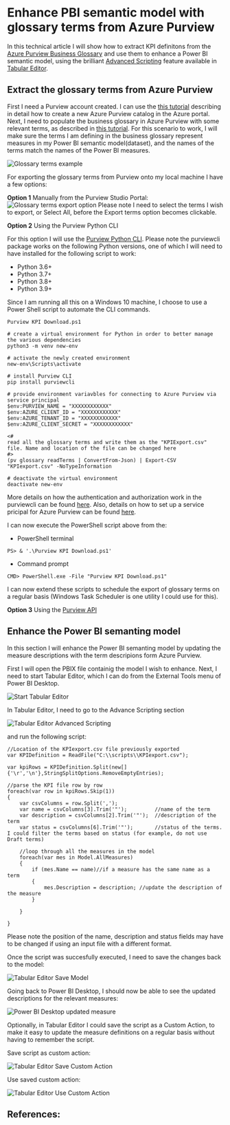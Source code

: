 # Enhance PBI semantic model with glossary terms from Azure Purview

In this technical article I will show how to extract KPI definitons from the [Azure Purview Business Glossary](https://docs.microsoft.com/en-us/azure/purview/concept-business-glossary) and use them to enhance a Power BI semantic model, using the brilliant [Advanced Scripting](https://docs.tabulareditor.com/te2/Advanced-Scripting.html) feature available in [Tabular Editor](https://docs.tabulareditor.com/index.html). 


## Extract the glossary terms from Azure Purview

First I need a Purview account created. I can use the [this tutorial](https://docs.microsoft.com/en-us/azure/purview/create-catalog-portal) describing in detail how to create a new Azure Purview catalog in the Azure portal. 
Next, I need to populate the business glossary in Azure Purview with some relevant terms, as described in [this tutorial](https://docs.microsoft.com/en-us/azure/purview/how-to-create-import-export-glossary). For this scenario to work, I will make sure the terms I am defining in the business glossary represent measures in my Power BI semantic model(dataset), and the names of the terms match the names of the Power BI measures. 

![Glossary terms example](images/glossary_1.png)

For exporting the glossary terms from Purview onto my local machine I have a few options:

**Option 1** Manually from the Purview Studio Portal:
![Glossary terms export option](images/glossary_export.png)
Please note I need to select the terms I wish to export, or Select All, before the Export terms option becomes clickable. 

**Option 2** Using the Purview Python CLI 

For this option I will use the [Purview Python CLI](https://https://aka.ms/purviewcli). Please note the purviewcli package works on the following Python versions, one of which I will need to have installed for the following script to work:

* Python 3.6+
* Python 3.7+
* Python 3.8+
* Python 3.9+

Since I am running all this on a Windows 10 machine, I choose to use a Power Shell script to automate the CLI commands. 

```
Purview KPI Download.ps1

# create a virtual environment for Python in order to better manage the various dependencies
python3 -m venv new-env

# activate the newly created environment
new-env\Scripts\activate

# install Purview CLI 
pip install purviewcli

# provide environment variavbles for connecting to Azure Purview via service principal
$env:PURVIEW_NAME = "XXXXXXXXXXXX"
$env:AZURE_CLIENT_ID = "XXXXXXXXXXXX"
$env:AZURE_TENANT_ID = "XXXXXXXXXXXX"
$env:AZURE_CLIENT_SECRET = "XXXXXXXXXXXX"

<# 
read all the glossary terms and write them as the "KPIExport.csv" file. Name and location of the file can be changed here 
#>
(pv glossary readTerms | ConvertFrom-Json) | Export-CSV "KPIexport.csv" -NoTypeInformation

# deactivate the virtual environment
deactivate new-env
```

More details on how the authentication and authorization work in the purviewcli can be found [here](https://github.com/tayganr/purviewcli#authentication). Also, details on how to set up a service pricipal for Azure Purview can be found [here](https://docs.microsoft.com/en-us/azure/purview/tutorial-using-rest-apis).

I can now execute the PowerShell script above from the:

*  PowerShell terminal 
```
PS> & '.\Purview KPI Download.ps1'
```
*  Command prompt
```
CMD> PowerShell.exe -File "Purview KPI Download.ps1"
```

I can now extend these scripts to schedule the export of glossary terms on a regular basis (Windows Task Scheduler is one utility I could use for this). 

**Option 3** Using the [Purview API](https://docs.microsoft.com/en-us/rest/api/purview/catalogdataplane/glossary/list-glossary-terms)


## Enhance the Power BI semanting model

In this section I will enhance the Power BI semanting model by updating the measure descriptions with the term descripions form Azure Purview.

First I will open the PBIX file containig the model I wish to enhance. Next, I need to start Tabular Editor, which I can do from the External Tools menu of Power BI Desktop.

![Start Tabular Editor](images/tabular_editor_1.png)

In Tabular Editor, I need to go to the Advance Scripting section

![Tabular Editor Advanced Scripting](images/tabular_editor_2.png)

and run the following script: 

```
//Location of the KPIexport.csv file previously exported
var KPIDefinition = ReadFile("C:\\scripts\\KPIexport.csv");

var kpiRows = KPIDefinition.Split(new[] {'\r','\n'},StringSplitOptions.RemoveEmptyEntries);

//parse the KPI file row by row
foreach(var row in kpiRows.Skip(1))
{
    var csvColumns = row.Split(',');     
    var name = csvColumns[3].Trim('"');         //name of the term
    var description = csvColumns[2].Trim('"');  //description of the term
    var status = csvColumns[6].Trim('"');       //status of the terms. I could filter the terms based on status (for example, do not use Draft terms)
    
    //loop through all the measures in the model
    foreach(var mes in Model.AllMeasures)
    {        
        if (mes.Name == name)//if a measure has the same name as a term
        {
            mes.Description = description; //update the description of the measure
        }
            
    }
    
}
```

Please note the position of the name, description and status fields may have to be changed if using an input file with a different format. 

Once the script was succesfully executed, I need to save the changes back to the model:

![Tabular Editor Save Model](images/tabular_editor_3.png)

Going back to Power BI Desktop, I should now be able to see the updated descriptions for the relevant measures:

![Power BI Desktop updated measure](images/pbi_desktop.png)

Optionally, in Tabular Editor I could save the script as a Custom Action, to make it easy to update the measure definitions on a regular basis without having to remember the script.

Save script as custom action:

![Tabular Editor Save Custom Action](images/tabular_editor_4.png)

Use saved custom action:

![Tabular Editor Use Custom Action](images/tabular_editor_5.png)


## References: 